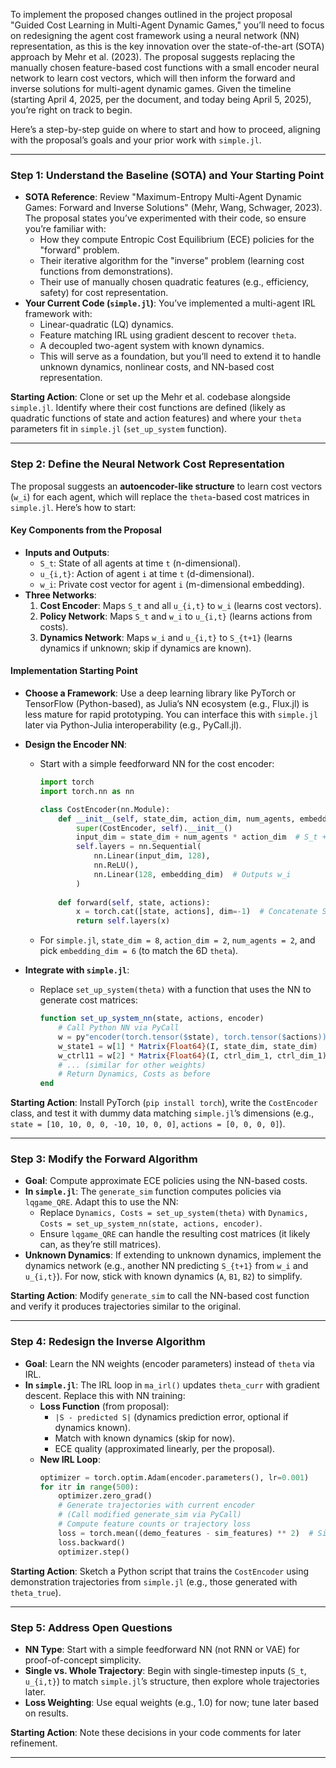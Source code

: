 To implement the proposed changes outlined in the project proposal "Guided Cost Learning in Multi-Agent Dynamic Games," you’ll need to focus on redesigning the agent cost framework using a neural network (NN) representation, as this is the key innovation over the state-of-the-art (SOTA) approach by Mehr et al. (2023). The proposal suggests replacing the manually chosen feature-based cost functions with a small encoder neural network to learn cost vectors, which will then inform the forward and inverse solutions for multi-agent dynamic games. Given the timeline (starting April 4, 2025, per the document, and today being April 5, 2025), you’re right on track to begin.

Here’s a step-by-step guide on where to start and how to proceed, aligning with the proposal’s goals and your prior work with `simple.jl`.

---

### Step 1: Understand the Baseline (SOTA) and Your Starting Point
- **SOTA Reference**: Review "Maximum-Entropy Multi-Agent Dynamic Games: Forward and Inverse Solutions" (Mehr, Wang, Schwager, 2023). The proposal states you’ve experimented with their code, so ensure you’re familiar with:
  - How they compute Entropic Cost Equilibrium (ECE) policies for the "forward" problem.
  - Their iterative algorithm for the "inverse" problem (learning cost functions from demonstrations).
  - Their use of manually chosen quadratic features (e.g., efficiency, safety) for cost representation.
- **Your Current Code (`simple.jl`)**: You’ve implemented a multi-agent IRL framework with:
  - Linear-quadratic (LQ) dynamics.
  - Feature matching IRL using gradient descent to recover `theta`.
  - A decoupled two-agent system with known dynamics.
  - This will serve as a foundation, but you’ll need to extend it to handle unknown dynamics, nonlinear costs, and NN-based cost representation.

**Starting Action**: Clone or set up the Mehr et al. codebase alongside `simple.jl`. Identify where their cost functions are defined (likely as quadratic functions of state and action features) and where your `theta` parameters fit in `simple.jl` (`set_up_system` function).

---

### Step 2: Define the Neural Network Cost Representation
The proposal suggests an **autoencoder-like structure** to learn cost vectors (`w_i`) for each agent, which will replace the `theta`-based cost matrices in `simple.jl`. Here’s how to start:

#### Key Components from the Proposal
- **Inputs and Outputs**:
  - `S_t`: State of all agents at time `t` (n-dimensional).
  - `u_{i,t}`: Action of agent `i` at time `t` (d-dimensional).
  - `w_i`: Private cost vector for agent `i` (m-dimensional embedding).
- **Three Networks**:
  1. **Cost Encoder**: Maps `S_t` and all `u_{i,t}` to `w_i` (learns cost vectors).
  2. **Policy Network**: Maps `S_t` and `w_i` to `u_{i,t}` (learns actions from costs).
  3. **Dynamics Network**: Maps `w_i` and `u_{i,t}` to `S_{t+1}` (learns dynamics if unknown; skip if dynamics are known).

#### Implementation Starting Point
- **Choose a Framework**: Use a deep learning library like PyTorch or TensorFlow (Python-based), as Julia’s NN ecosystem (e.g., Flux.jl) is less mature for rapid prototyping. You can interface this with `simple.jl` later via Python-Julia interoperability (e.g., PyCall.jl).
- **Design the Encoder NN**:
  - Start with a simple feedforward NN for the cost encoder:
    ```python
    import torch
    import torch.nn as nn

    class CostEncoder(nn.Module):
        def __init__(self, state_dim, action_dim, num_agents, embedding_dim):
            super(CostEncoder, self).__init__()
            input_dim = state_dim + num_agents * action_dim  # S_t + all u_{i,t}
            self.layers = nn.Sequential(
                nn.Linear(input_dim, 128),
                nn.ReLU(),
                nn.Linear(128, embedding_dim)  # Outputs w_i
            )
        
        def forward(self, state, actions):
            x = torch.cat([state, actions], dim=-1)  # Concatenate S_t and all u_{i,t}
            return self.layers(x)
    ```
  - For `simple.jl`, `state_dim = 8`, `action_dim = 2`, `num_agents = 2`, and pick `embedding_dim = 6` (to match the 6D `theta`).

- **Integrate with `simple.jl`**:
  - Replace `set_up_system(theta)` with a function that uses the NN to generate cost matrices:
    ```julia
    function set_up_system_nn(state, actions, encoder)
        # Call Python NN via PyCall
        w = py"encoder(torch.tensor($state), torch.tensor($actions)).detach().numpy()"
        w_state1 = w[1] * Matrix{Float64}(I, state_dim, state_dim)
        w_ctrl11 = w[2] * Matrix{Float64}(I, ctrl_dim_1, ctrl_dim_1)
        # ... (similar for other weights)
        # Return Dynamics, Costs as before
    end
    ```

**Starting Action**: Install PyTorch (`pip install torch`), write the `CostEncoder` class, and test it with dummy data matching `simple.jl`’s dimensions (e.g., `state = [10, 10, 0, 0, -10, 10, 0, 0]`, `actions = [0, 0, 0, 0]`).

---

### Step 3: Modify the Forward Algorithm
- **Goal**: Compute approximate ECE policies using the NN-based costs.
- **In `simple.jl`**: The `generate_sim` function computes policies via `lqgame_QRE`. Adapt this to use the NN:
  - Replace `Dynamics, Costs = set_up_system(theta)` with `Dynamics, Costs = set_up_system_nn(state, actions, encoder)`.
  - Ensure `lqgame_QRE` can handle the resulting cost matrices (it likely can, as they’re still matrices).
- **Unknown Dynamics**: If extending to unknown dynamics, implement the dynamics network (e.g., another NN predicting `S_{t+1}` from `w_i` and `u_{i,t}`). For now, stick with known dynamics (`A`, `B1`, `B2`) to simplify.

**Starting Action**: Modify `generate_sim` to call the NN-based cost function and verify it produces trajectories similar to the original.

---

### Step 4: Redesign the Inverse Algorithm
- **Goal**: Learn the NN weights (encoder parameters) instead of `theta` via IRL.
- **In `simple.jl`**: The IRL loop in `ma_irl()` updates `theta_curr` with gradient descent. Replace this with NN training:
  - **Loss Function** (from proposal):
    - `|S - predicted S|` (dynamics prediction error, optional if dynamics known).
    - Match with known dynamics (skip for now).
    - ECE quality (approximated linearly, per the proposal).
  - **New IRL Loop**:
    ```python
    optimizer = torch.optim.Adam(encoder.parameters(), lr=0.001)
    for itr in range(500):
        optimizer.zero_grad()
        # Generate trajectories with current encoder
        # (Call modified generate_sim via PyCall)
        # Compute feature counts or trajectory loss
        loss = torch.mean((demo_features - sim_features) ** 2)  # Simplified feature matching
        loss.backward()
        optimizer.step()
    ```

**Starting Action**: Sketch a Python script that trains the `CostEncoder` using demonstration trajectories from `simple.jl` (e.g., those generated with `theta_true`).

---

### Step 5: Address Open Questions
- **NN Type**: Start with a simple feedforward NN (not RNN or VAE) for proof-of-concept simplicity.
- **Single vs. Whole Trajectory**: Begin with single-timestep inputs (`S_t`, `u_{i,t}`) to match `simple.jl`’s structure, then explore whole trajectories later.
- **Loss Weighting**: Use equal weights (e.g., 1.0) for now; tune later based on results.

**Starting Action**: Note these decisions in your code comments for later refinement.

---